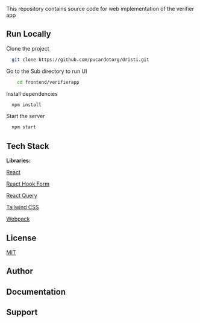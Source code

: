 
This repository contains source code for web implementation of the verifier app

## Run Locally

Clone the project

```bash
  git clone https://github.com/pucardotorg/dristi.git
```

Go to the Sub directory to run UI
```bash
    cd frontend/verifierapp
```

Install dependencies

```bash
  npm install
```
Start the server

```bash
  npm start
```

## Tech Stack

**Libraries:** 

[React](https://react.dev/)

[React Hook Form](https://www.react-hook-form.com/)

[React Query](https://tanstack.com/query/v3/)

[Tailwind CSS](https://tailwindcss.com/)

[Webpack](https://webpack.js.org/)

## License

[MIT](https://choosealicense.com/licenses/mit/)


## Author

## Documentation

## Support